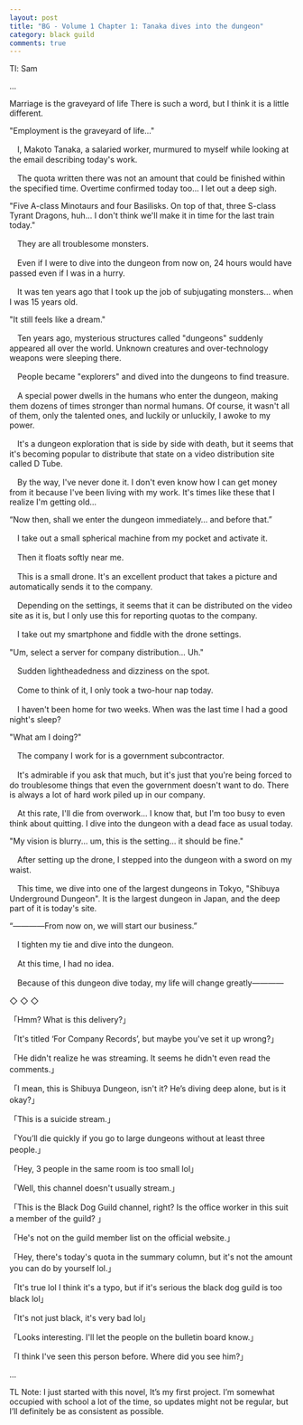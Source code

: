```yaml
---
layout: post
title: "BG - Volume 1 Chapter 1: Tanaka dives into the dungeon"
category: black guild
comments: true
---
```


Tl: Sam

...

Marriage is the graveyard of life
There is such a word, but I think it is a little different.

"Employment is the graveyard of life..."

　I, Makoto Tanaka, a salaried worker, murmured to myself while looking at the email describing today's work.

　The quota written there was not an amount that could be finished within the specified time. Overtime confirmed today too... I let out a deep sigh.

"Five A-class Minotaurs and four Basilisks. On top of that, three S-class Tyrant Dragons, huh... I don't think we'll make it in time for the last train today."

　They are all troublesome monsters.

　Even if I were to dive into the dungeon from now on, 24 hours would have passed even if I was in a hurry.

　It was ten years ago that I took up the job of subjugating monsters... when I was 15 years old.

"It still feels like a dream."

　Ten years ago, mysterious structures called "dungeons" suddenly appeared all over the world. Unknown creatures and over-technology weapons were sleeping there.

　People became "explorers" and dived into the dungeons to find treasure.

　A special power dwells in the humans who enter the dungeon, making them dozens of times stronger than normal humans. Of course, it wasn't all of them, only the talented ones, and luckily or unluckily, I awoke to my power.

　It's a dungeon exploration that is side by side with death, but it seems that it's becoming popular to distribute that state on a video distribution site called D Tube.

　By the way, I've never done it. I don't even know how I can get money from it because I've been living with my work. It's times like these that I realize I'm getting old...

“Now then, shall we enter the dungeon immediately… and before that.”

　I take out a small spherical machine from my pocket and activate it.

　Then it floats softly near me.

　This is a small drone. It's an excellent product that takes a picture and automatically sends it to the company.

　Depending on the settings, it seems that it can be distributed on the video site as it is, but I only use this for reporting quotas to the company.

　I take out my smartphone and fiddle with the drone settings.

"Um, select a server for company distribution... Uh."

　Sudden lightheadedness and dizziness on the spot.

　Come to think of it, I only took a two-hour nap today.

　I haven't been home for two weeks. When was the last time I had a good night's sleep?

"What am I doing?"

　The company I work for is a government subcontractor.

　It's admirable if you ask that much, but it's just that you're being forced to do troublesome things that even the government doesn't want to do. There is always a lot of hard work piled up in our company.

　At this rate, I'll die from overwork... I know that, but I'm too busy to even think about quitting. I dive into the dungeon with a dead face as usual today.

"My vision is blurry... um, this is the setting... it should be fine."

　After setting up the drone, I stepped into the dungeon with a sword on my waist.

　This time, we dive into one of the largest dungeons in Tokyo, "Shibuya Underground Dungeon". It is the largest dungeon in Japan, and the deep part of it is today's site.

“――――From now on, we will start our business.”



　I tighten my tie and dive into the dungeon.

　At this time, I had no idea.

　Because of this dungeon dive today, my life will change greatly――――



◇ ◇ ◇



「Hmm? What is this delivery?」

「It's titled ‘For Company Records’, but maybe you've set it up wrong?」

「He didn't realize he was streaming. It seems he didn't even read the comments.」

「I mean, this is Shibuya Dungeon, isn't it? He’s diving deep alone, but is it okay?」

「This is a suicide stream.」

「You’ll die quickly if you go to large dungeons without at least three people.」

「Hey, 3 people in the same room is too small lol」

「Well, this channel doesn't usually stream.」

「This is the Black Dog Guild channel, right? Is the office worker in this suit a member of the guild? 」

「He's not on the guild member list on the official website.」

「Hey, there's today's quota in the summary column, but it's not the amount you can do by yourself lol.」

「It's true lol I think it's a typo, but if it's serious the black dog guild is too black lol」

「It's not just black, it's very bad lol」

「Looks interesting. I'll let the people on the bulletin board know.」

「I think I've seen this person before. Where did you see him?」

...

TL Note: I just started with this novel, It’s my first project. I’m somewhat occupied with school a lot of the time, so updates might not be regular, but I’ll definitely be as consistent as possible.
